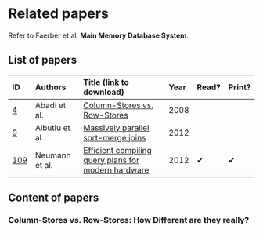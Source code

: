 # Related papers

Refer to Faerber et al. **Main Memory Database System**.

## List of papers

| ID           | Authors          | Title (link to download)                                                               | Year | Read?   | Print?  |
| :------------| :----------------| :--------------------------------------------------------------------------------------|:-----| :-------| :-------|
| [4](#p4)     | Abadi   et al.   | [Column-Stores vs. Row-Stores](http://bit.ly/2wjQKPf)                                  | 2008 |         |         |
| [9](#p9)     | Albutiu et al.   | [Massively parallel sort-merge joins](http://bit.ly/2uMF5J3)                           | 2012 |         |         |
| [109](#p109) | Neumann et al.   | [Efficient compiling query plans for modern hardware](http://bit.ly/2vHb1gK)           | 2012 | &#10004;| &#10004;|

## Content of papers

### <p id="p4">Column-Stores vs. Row-Stores: How Different are they really?</p>


